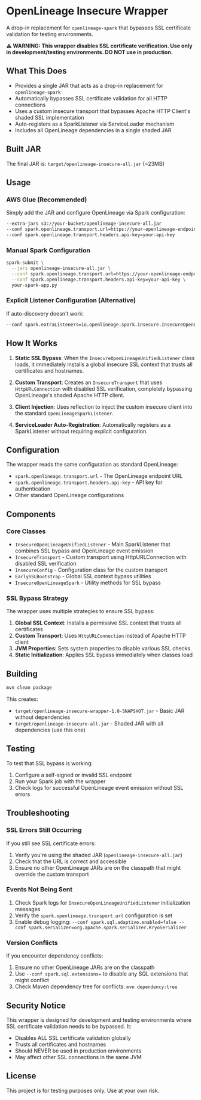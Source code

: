 # OpenLineage Insecure Wrapper

A drop-in replacement for `openlineage-spark` that bypasses SSL certificate validation for testing environments.

**⚠️ WARNING: This wrapper disables SSL certificate verification. Use only in development/testing environments. DO NOT use in production.**

## What This Does

- Provides a single JAR that acts as a drop-in replacement for `openlineage-spark`
- Automatically bypasses SSL certificate validation for all HTTP connections
- Uses a custom insecure transport that bypasses Apache HTTP Client's shaded SSL implementation
- Auto-registers as a SparkListener via ServiceLoader mechanism
- Includes all OpenLineage dependencies in a single shaded JAR

## Built JAR

The final JAR is: `target/openlineage-insecure-all.jar` (~23MB)

## Usage

### AWS Glue (Recommended)

Simply add the JAR and configure OpenLineage via Spark configuration:

```bash
--extra-jars s3://your-bucket/openlineage-insecure-all.jar
--conf spark.openlineage.transport.url=https://your-openlineage-endpoint/api/v1/lineage
--conf spark.openlineage.transport.headers.api-key=your-api-key
```

### Manual Spark Configuration

```bash
spark-submit \
  --jars openlineage-insecure-all.jar \
  --conf spark.openlineage.transport.url=https://your-openlineage-endpoint/api/v1/lineage \
  --conf spark.openlineage.transport.headers.api-key=your-api-key \
  your-spark-app.py
```

### Explicit Listener Configuration (Alternative)

If auto-discovery doesn't work:

```bash
--conf spark.extraListeners=io.openlineage.spark.insecure.InsecureOpenLineageUnifiedListener
```

## How It Works

1. **Static SSL Bypass**: When the `InsecureOpenLineageUnifiedListener` class loads, it immediately installs a global insecure SSL context that trusts all certificates and hostnames.

2. **Custom Transport**: Creates an `InsecureTransport` that uses `HttpURLConnection` with disabled SSL verification, completely bypassing OpenLineage's shaded Apache HTTP client.

3. **Client Injection**: Uses reflection to inject the custom insecure client into the standard `OpenLineageSparkListener`.

4. **ServiceLoader Auto-Registration**: Automatically registers as a SparkListener without requiring explicit configuration.

## Configuration

The wrapper reads the same configuration as standard OpenLineage:

- `spark.openlineage.transport.url` - The OpenLineage endpoint URL
- `spark.openlineage.transport.headers.api-key` - API key for authentication
- Other standard OpenLineage configurations

## Components

### Core Classes

- `InsecureOpenLineageUnifiedListener` - Main SparkListener that combines SSL bypass and OpenLineage event emission
- `InsecureTransport` - Custom transport using HttpURLConnection with disabled SSL verification
- `InsecureConfig` - Configuration class for the custom transport
- `EarlySSLBootstrap` - Global SSL context bypass utilities
- `InsecureOpenLineageSpark` - Utility methods for SSL bypass

### SSL Bypass Strategy

The wrapper uses multiple strategies to ensure SSL bypass:

1. **Global SSL Context**: Installs a permissive SSL context that trusts all certificates
2. **Custom Transport**: Uses `HttpURLConnection` instead of Apache HTTP client
3. **JVM Properties**: Sets system properties to disable various SSL checks
4. **Static Initialization**: Applies SSL bypass immediately when classes load

## Building

```bash
mvn clean package
```

This creates:
- `target/openlineage-insecure-wrapper-1.0-SNAPSHOT.jar` - Basic JAR without dependencies
- `target/openlineage-insecure-all.jar` - Shaded JAR with all dependencies (use this one)

## Testing

To test that SSL bypass is working:

1. Configure a self-signed or invalid SSL endpoint
2. Run your Spark job with the wrapper
3. Check logs for successful OpenLineage event emission without SSL errors

## Troubleshooting

### SSL Errors Still Occurring

If you still see SSL certificate errors:

1. Verify you're using the shaded JAR (`openlineage-insecure-all.jar`)
2. Check that the URL is correct and accessible
3. Ensure no other OpenLineage JARs are on the classpath that might override the custom transport

### Events Not Being Sent

1. Check Spark logs for `InsecureOpenLineageUnifiedListener` initialization messages
2. Verify the `spark.openlineage.transport.url` configuration is set
3. Enable debug logging: `--conf spark.sql.adaptive.enabled=false --conf spark.serializer=org.apache.spark.serializer.KryoSerializer`

### Version Conflicts

If you encounter dependency conflicts:

1. Ensure no other OpenLineage JARs are on the classpath
2. Use `--conf spark.sql.extensions=` to disable any SQL extensions that might conflict
3. Check Maven dependency tree for conflicts: `mvn dependency:tree`

## Security Notice

This wrapper is designed for development and testing environments where SSL certificate validation needs to be bypassed. It:

- Disables ALL SSL certificate validation globally
- Trusts all certificates and hostnames
- Should NEVER be used in production environments
- May affect other SSL connections in the same JVM

## License

This project is for testing purposes only. Use at your own risk.
